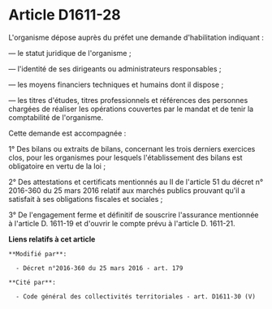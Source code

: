 # Article D1611-28

L'organisme dépose auprès du préfet une demande d'habilitation indiquant : 

― le statut juridique de l'organisme ; 

― l'identité de ses dirigeants ou administrateurs responsables ; 

― les moyens financiers techniques et humains dont il dispose ; 

― les titres d'études, titres professionnels et références des personnes chargées de réaliser les opérations couvertes par le
mandat et de tenir la comptabilité de l'organisme. 

Cette demande est accompagnée : 

1° Des bilans ou extraits de bilans, concernant les trois derniers exercices clos, pour les organismes pour lesquels
l'établissement des bilans est obligatoire en vertu de la loi ; 

2° Des attestations et certificats mentionnés au II de l'article 51 du décret n° 2016-360 du 25 mars 2016 relatif aux marchés
publics prouvant qu'il a satisfait à ses obligations fiscales et sociales ; 

3° De l'engagement ferme et définitif de souscrire l'assurance mentionnée à l'article D. 1611-19 et d'ouvrir le compte prévu
à l'article D. 1611-21.

**Liens relatifs à cet article**

	**Modifié par**:

	  - Décret n°2016-360 du 25 mars 2016 - art. 179

	**Cité par**:

	  - Code général des collectivités territoriales - art. D1611-30 (V)
